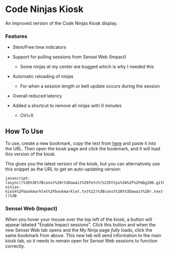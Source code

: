 # Code Ninjas Kiosk

An improved version of the Code Ninjas Kiosk display.

### Features

- Stem/Free time indicators

- Support for pulling sessions from Sensei Web (Impact)

  - Some ninjas at my center are bugged which is why I needed this

- Automatic reloading of ninjas

  - For when a session length or belt update occurs during the session

- Overall reduced latency

- Added a shortcut to remove all ninjas with 0 minutes

  - Ctrl+X

## How To Use

To use, create a new bookmark, copy the text from [here](bookmarklet/bookmarklet.txt) and paste it into the URL. Then open the kiosk page and click the bookmark, and it will load this version of the kiosk.

This gives you the latest version of the kiosk, but you can alternatively use this snippet as the URL to get an auto-updating version:

```
javascript:(async()%3D%3E%7Bconst%20r%3Dawait%20fetch(%22https%3A%2F%2Fmbg206.github.io%2Fcode-ninjas-kiosk%2Fbookmarklet%2Fbookmarklet.txt%22)%3Bconst%20t%3Dawait%20r.text()%3Beval(decodeURIComponent(t.slice(11)))%3B%7D)()%3B
```

### Sensei Web (Impact)

When you hover your mouse over the top left of the kiosk, a button will appear labeled "Enable Impact sessions". Click this button and when the new Sensei Web tab opens and the My Ninja page *fully* loads, click the same bookmark from above. This new tab will send information to the main kiosk tab, so it needs to remain open for Sensei Web sessions to function correctly.